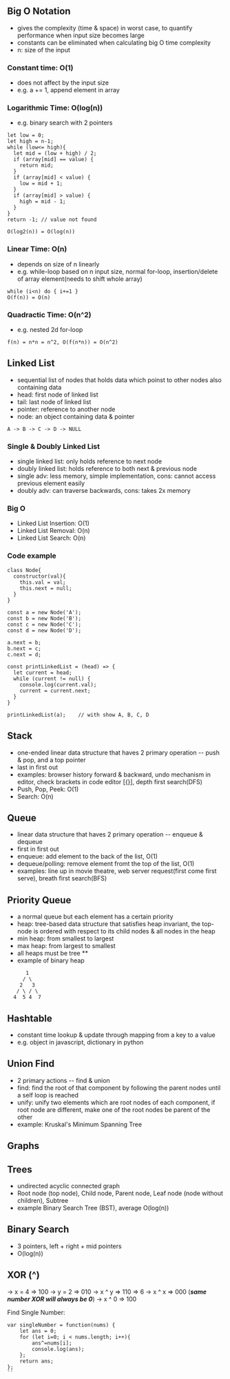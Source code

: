 ## Big O Notation
- gives the complexity (time & space) in worst case, to quantify performance when input size becomes large
- constants can be eliminated when calculating big O time complexity
- n: size of the input

### Constant time: O(1)
- does not affect by the input size
- e.g. a += 1, append element in array

### Logarithmic Time: O(log(n))
- e.g. binary search with 2 pointers
```
let low = 0;
let high = n-1;
while (low<= high){
  let mid = (low + high) / 2;
  if (array[mid] == value) {
    return mid;
  }
  if (array[mid] < value) {
    low = mid + 1;
  } 
  if (array[mid] > value) {
    high = mid - 1;
  }
}
return -1; // value not found
```
```
O(log2(n)) = O(log(n))
```

### Linear Time: O(n)
- depends on size of n linearly
- e.g. while-loop based on n input size, normal for-loop, insertion/delete of array element(needs to shift whole array)
```
while (i<n) do { i+=1 }
O(f(n)) = O(n)
```

### Quadractic Time: O(n^2)
- e.g. nested 2d for-loop
```
f(n) = n*n = n^2, O(f(n*n)) = O(n^2)
```


## Linked List
- sequential list of nodes that holds data which poinst to other nodes also containing data
- head: first node of linked list
- tail: last node of linked list
- pointer: reference to another node
- node: an object containing data & pointer
```
A -> B -> C -> D -> NULL
```

### Single & Doubly Linked List
- single linked list: only holds reference to next node
- doubly linked list: holds reference to both next & previous node
- single adv: less memory, simple implementation, cons: cannot access previous element easily
- doubly adv: can traverse backwards, cons: takes 2x memory

### Big O
- Linked List Insertion: O(1)
- Linked List Removal: O(n)
- Linked List Search: O(n)

### Code example
```
class Node{
  constructor(val){
    this.val = val;
    this.next = null;
  }
}

const a = new Node('A');
const b = new Node('B');
const c = new Node('C');
const d = new Node('D');

a.next = b;
b.next = c;
c.next = d;

const printLinkedList = (head) => {
  let current = head;
  while (current != null) {
    console.log(current.val);
    current = current.next;
  }
}

printLinkedList(a);    // with show A, B, C, D
```

## Stack
- one-ended linear data structure that haves 2 primary operation -- push & pop, and a top pointer
- last in first out
- examples: browser history forward & backward, undo mechanism in editor, check brackets in code editor [[{}]()], depth first search(DFS)
- Push, Pop, Peek: O(1)
- Search: O(n)

## Queue
- linear data structure that haves 2 primary operation -- enqueue & dequeue 
- first in first out
- enqueue: add element to the back of the list, O(1)
- dequeue/polling: remove element fromt the top of the list, O(1)
- examples: line up in movie theatre, web server request(first come first serve), breath first search(BFS)

## Priority Queue
- a normal queue but each element has a certain priority
- heap: tree-based data structure that satisfies heap invariant, the top-node is ordered with respect to its child nodes & all nodes in the heap
- min heap: from smallest to largest
- max heap: from largest to smallest
- all heaps must be tree **
- example of binary heap
```
      1
     / \
    2   3
   / \ / \
  4  5 4  7
```

## Hashtable
- constant time lookup & update through mapping from a key to a value
- e.g. object in javascript, dictionary in python

## Union Find
- 2 primary actions -- find & union
- find: find the root of that component by following the parent nodes until a self loop is reached 
- unify: unify two elements which are root nodes of each component, if root node are different, make one of the root nodes be parent of the other
- example: Kruskal's Minimum Spanning Tree

## Graphs

## Trees
- undirected acyclic connected graph
- Root node (top node), Child node, Parent node, Leaf node (node without children), Subtree
- example Binary Search Tree (BST), average O(log(n))

## Binary Search
- 3 pointers, left + right + mid pointers
- O(log(n))

## XOR (^)
-> x = 4 => 100
-> y = 2 => 010
-> x ^ y => 110 => 6
-> x ^ x => 000 (***same number XOR will always be 0***)
-> x ^ 0 => 100 

Find Single Number:
```
var singleNumber = function(nums) {
    let ans = 0;
    for (let i=0; i < nums.length; i++){
        ans^=nums[i];
        console.log(ans);
    };
    return ans;
};
``
